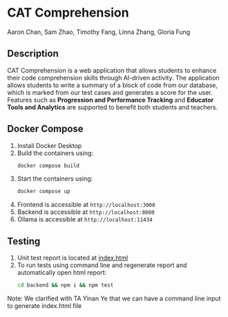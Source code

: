 # CAT Comprehension
Aaron Chan, Sam Zhao, Timothy Fang, Linna Zhang, Gloria Fung

## Description
CAT Comprehension is a web application that allows students to enhance their code comprehension skills through AI-driven activity.
The application allows students to write a summary of a block of code from our database, which is marked from our test cases and generates a score for the user.
Features such as **Progression and Performance Tracking** and **Educator Tools and Analytics** are supported to benefit both students and teachers.

## Docker Compose
1. Install Docker Desktop
2. Build the containers using:
    ```sh
    docker compose build
    ```
3. Start the containers using:
    ```sh
    docker compose up
    ```
4. Frontend is accessible at `http://localhost:3000`
5. Backend is accessible at `http://localhost:8080`
6. Ollama is accessible at `http://localhost:11434`

## Testing
1. Unit test report is located at [index.html](./backend/mochawesome-report/index.html)
2. To run tests using command line and regenerate report and automatically open html report:
    ```sh
    cd backend && npm i && npm test
    ```
Note: We clarified with TA Yinan Ye that we can have a command line input to generate index.html file
